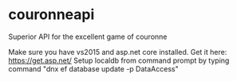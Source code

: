 # couronneapi
Superior API for the excellent game of couronne

Make sure you have vs2015 and asp.net core installed. Get it here: https://get.asp.net/
Setup localdb from command prompt by typing command "dnx ef database update -p DataAccess"
